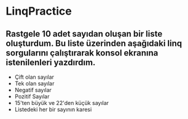 # LinqPractice

## Rastgele 10 adet sayıdan oluşan bir liste oluşturdum. Bu liste üzerinden aşağıdaki linq sorgularını çalıştırarak konsol ekranına istenilenleri yazdırdım.

- Çift olan sayılar
- Tek olan sayılar
- Negatif sayılar
- Pozitif Sayılar
- 15'ten büyük ve 22'den küçük sayılar
- Listedeki her bir sayının karesi 
